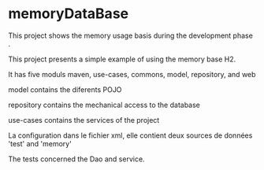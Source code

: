 # memoryDataBase
 This project shows the memory usage basis during the development phase .
 
 
This project presents a simple example of using the memory base H2.

It has five moduls maven, use-cases, commons, model, repository, and web 

model contains the diferents POJO

repository contains the mechanical access to the database

use-cases contains the services of the project

La configuration dans le fichier xml, elle contient deux sources de données 'test' and 'memory'

The tests concerned the Dao and service.
